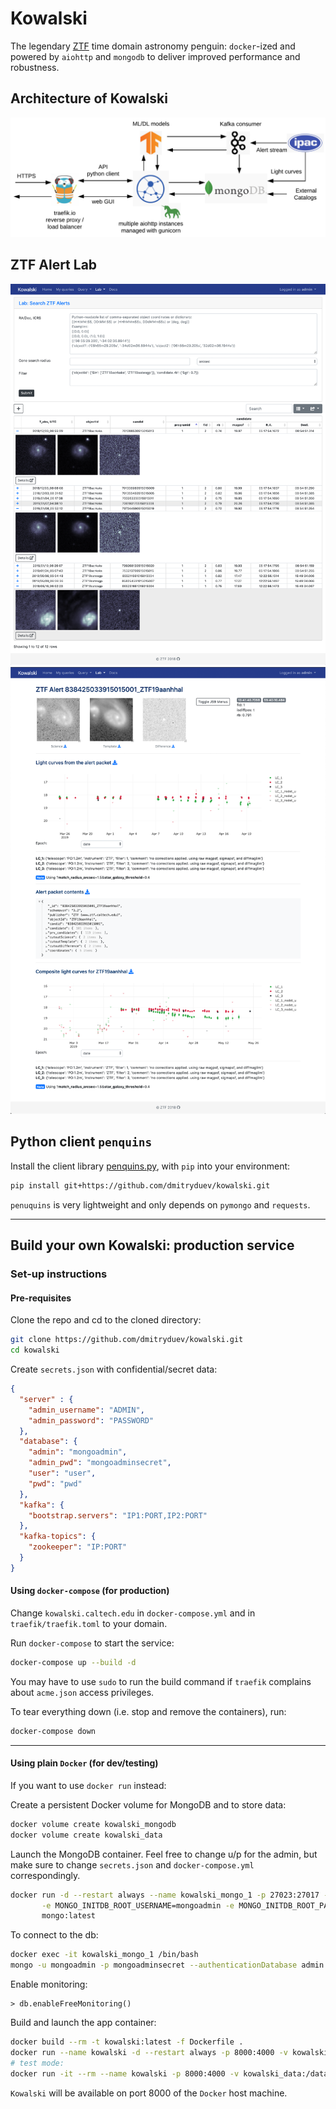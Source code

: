 # Kowalski

The legendary [ZTF](https://ztf.caltech.edu) time domain astronomy penguin: 
`docker`-ized and powered by `aiohttp` and `mongodb` to deliver improved performance and robustness.

## Architecture of Kowalski

![](kowalski/doc/fig-kowalski-v2.png)

## ZTF Alert Lab

![](kowalski/doc/fig-kowalski-ztf-lab-1.png)![](kowalski/doc/fig-kowalski-ztf-lab-2.png)

## Python client `penquins`

Install the client library [penquins.py](https://github.com/dmitryduev/kowalski/blob/master/penquins.py), 
with `pip` into your environment:

```bash
pip install git+https://github.com/dmitryduev/kowalski.git
```

`penuquins` is very lightweight and only depends on `pymongo` and `requests`.

---

## Build your own Kowalski: production service  

### Set-up instructions

#### Pre-requisites

Clone the repo and cd to the cloned directory:
```bash
git clone https://github.com/dmitryduev/kowalski.git
cd kowalski
```

Create `secrets.json` with confidential/secret data:
```json
{
  "server" : {
    "admin_username": "ADMIN",
    "admin_password": "PASSWORD"
  },
  "database": {
    "admin": "mongoadmin",
    "admin_pwd": "mongoadminsecret",
    "user": "user",
    "pwd": "pwd"
  },
  "kafka": {
    "bootstrap.servers": "IP1:PORT,IP2:PORT"
  },
  "kafka-topics": {
    "zookeeper": "IP:PORT"
  }
}
```

#### Using `docker-compose` (for production)

Change `kowalski.caltech.edu` in `docker-compose.yml` and in `traefik/traefik.toml` to your domain. 

Run `docker-compose` to start the service:
```bash
docker-compose up --build -d
```

You may have to use `sudo` to run the build command if `traefik` complains about `acme.json` access privileges.

To tear everything down (i.e. stop and remove the containers), run:
```bash
docker-compose down
```

---

#### Using plain `Docker` (for dev/testing)

If you want to use `docker run` instead:

Create a persistent Docker volume for MongoDB and to store data:
```bash
docker volume create kowalski_mongodb
docker volume create kowalski_data
```

Launch the MongoDB container. Feel free to change u/p for the admin, 
but make sure to change `secrets.json` and `docker-compose.yml` correspondingly.
```bash
docker run -d --restart always --name kowalski_mongo_1 -p 27023:27017 -v kowalski_mongodb:/data/db \
       -e MONGO_INITDB_ROOT_USERNAME=mongoadmin -e MONGO_INITDB_ROOT_PASSWORD=mongoadminsecret \
       mongo:latest
```

To connect to the db:
```bash
docker exec -it kowalski_mongo_1 /bin/bash
mongo -u mongoadmin -p mongoadminsecret --authenticationDatabase admin
```

Enable monitoring:
```
> db.enableFreeMonitoring()
```

Build and launch the app container:
```bash
docker build --rm -t kowalski:latest -f Dockerfile .
docker run --name kowalski -d --restart always -p 8000:4000 -v kowalski_data:/data -v /path/to/tmp:/_tmp --link kowalski_mongo_1:mongo kowalski:latest
# test mode:
docker run -it --rm --name kowalski -p 8000:4000 -v kowalski_data:/data -v /path/to/tmp:/_tmp --link kowalski_mongo_1:mongo kowalski:latest

```

`Kowalski` will be available on port 8000 of the `Docker` host machine. 

